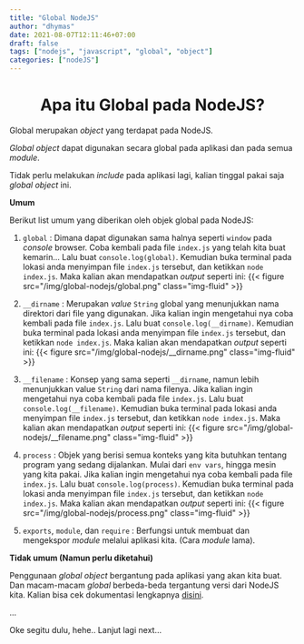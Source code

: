 ```yaml
---
title: "Global NodeJS"
author: "dhymas"
date: 2021-08-07T12:11:46+07:00
draft: false
tags: ["nodejs", "javascript", "global", "object"]
categories: ["nodeJS"]
---
```


# <center> Apa itu Global pada NodeJS? <center>

Global merupakan _object_ yang terdapat pada NodeJS.

_Global object_ dapat digunakan secara global pada aplikasi dan pada semua _module_.

Tidak perlu melakukan _include_ pada aplikasi lagi, kalian tinggal pakai saja _global object_ ini.

**Umum**

Berikut list umum yang diberikan oleh objek global pada NodeJS:

1. `global` : Dimana dapat digunakan sama halnya seperti `window` pada _console_ browser.
   Coba kembali pada file `index.js` yang telah kita buat kemarin...
   Lalu buat `console.log(global)`.
   Kemudian buka terminal pada lokasi anda menyimpan file `index.js` tersebut, dan ketikkan `node index.js`.
   Maka kalian akan mendapatkan _output_ seperti ini:
   {{< figure src="/img/global-nodejs/global.png" class="img-fluid" >}}

2. `__dirname` : Merupakan _value_ `String` global yang menunjukkan nama direktori dari file yang digunakan.
   Jika kalian ingin mengetahui nya coba kembali pada file `index.js`.
   Lalu buat `console.log(__dirname)`.
   Kemudian buka terminal pada lokasi anda menyimpan file `index.js` tersebut, dan ketikkan `node index.js`.
   Maka kalian akan mendapatkan _output_ seperti ini:
   {{< figure src="/img/global-nodejs/__dirname.png" class="img-fluid" >}}
3. `__filename` : Konsep yang sama seperti `__dirname`, namun lebih menunjukkan value `String` dari nama filenya.
   Jika kalian ingin mengetahui nya coba kembali pada file `index.js`.
   Lalu buat `console.log(__filename)`.
   Kemudian buka terminal pada lokasi anda menyimpan file `index.js` tersebut, dan ketikkan `node index.js`.
   Maka kalian akan mendapatkan _output_ seperti ini:
   {{< figure src="/img/global-nodejs/__filename.png" class="img-fluid" >}}
4. `process` : Objek yang berisi semua konteks yang kita butuhkan tentang program yang sedang dijalankan. Mulai dari `env vars`, hingga mesin yang kita pakai.
   Jika kalian ingin mengetahui nya coba kembali pada file `index.js`.
   Lalu buat `console.log(process)`.
   Kemudian buka terminal pada lokasi anda menyimpan file `index.js` tersebut, dan ketikkan `node index.js`.
   Maka kalian akan mendapatkan _output_ seperti ini:
   {{< figure src="/img/global-nodejs/process.png" class="img-fluid" >}}
5. `exports`, `module`, dan `require` : Berfungsi untuk membuat dan mengekspor _module_ melalui aplikasi kita. (Cara _module_ lama).

**Tidak umum (Namun perlu diketahui)**

Penggunaan _global object_ bergantung pada aplikasi yang akan kita buat. Dan macam-macam _global_ berbeda-beda tergantung versi dari NodeJS kita. Kalian bisa cek dokumentasi lengkapnya [disini](https://nodejs.org/api/globals.html).

...

Oke segitu dulu, hehe.. Lanjut lagi next...
